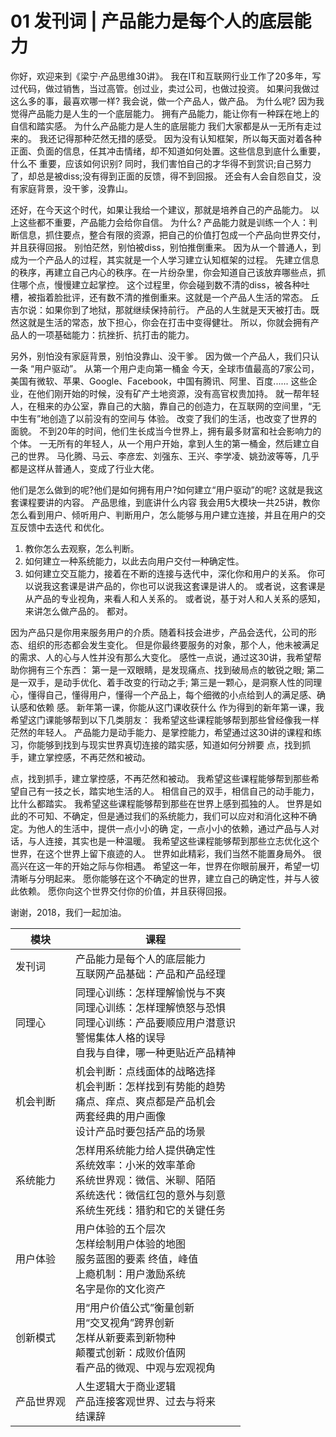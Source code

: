# 01 发刊词 | 产品能力是每个人的底层能力

你好，欢迎来到《梁宁·产品思维30讲》。 我在IT和互联网行业工作了20多年，写过代码，做过销售，当过高管。创过业，卖过公司，也做过投资。 如果问我做过这么多的事，最喜欢哪一样? 我会说，做一个产品人，做产品。
为什么呢? 因为我觉得产品能力是人生的一个底层能力。 拥有产品能力，能让你有一种踩在地上的自信和踏实感。
为什么产品能力是人生的底层能力
我们大家都是从一无所有走过来的。 我还记得那种茫然无措的感受。
因为没有认知框架，所以每天面对着各种正面、负面的信息，任其冲击情绪，却不知道如何处置。这些信息到底什么重要，什么不 重要，应该如何识别?
同时，我们害怕自己的才华得不到赏识;自己努力了，却总是被diss;没有得到正面的反馈，得不到回报。 还会有人会自怨自艾，没有家庭背景，没干爹，没靠山。

 还好，在今天这个时代，如果让我给一个建议，那就是培养自己的产品能力。
以上这些都不重要，产品能力会给你自信。
为什么? 产品能力就是训练一个人：判断信息，抓住要点，整合有限的资源，把自己的价值打包成一个产品向世界交付，并且获得回报。 别怕茫然，别怕被diss，别怕推倒重来。 因为从一个普通人，到成为一个产品人的过程，其实就是一个人学习建立认知框架的过程。 先建立信息的秩序，再建立自己内心的秩序。在一片纷杂里，你会知道自己该放弃哪些点，抓住哪个点，慢慢建立起掌控。 这个过程里，你会碰到数不清的diss，被各种吐槽，被指着脸批评，还有数不清的推倒重来。这就是一个产品人生活的常态。 丘吉尔说：如果你到了地狱，那就继续保持前行。 产品的人生就是天天被打击。既然这就是生活的常态，放下担心，你会在打击中变得健壮。 所以，你就会拥有产品人的一项基础能力：抗挫折、抗打击的能力。

 另外，别怕没有家庭背景，别怕没靠山、没干爹。 因为做一个产品人，我们只认一条 “用户驱动”。
从第一个用户走向第一桶金
今天，全球市值最高的7家公司，美国有微软、苹果、Google、Facebook，中国有腾讯、阿里、百度...... 这些企业，在他们刚开始的时候，没有矿产土地资源，没有高官权贵加持。
就一帮年轻人，在租来的办公室，靠自己的大脑，靠自己的创造力，在互联网的空间里，“无中生有”地创造了以前没有的空间与 体验。
改变了我们的生活，也改变了世界的面貌。 不到20年的时间，他们生长成当今世界上，拥有最多财富和社会影响力的个体。 一无所有的年轻人，从一个用户开始，拿到人生的第一桶金，然后建立自己的世界。 马化腾、马云、李彦宏、刘强东、王兴、李学凌、姚劲波等等，几乎都是这样从普通人，变成了行业大佬。

 他们是怎么做到的呢?他们是如何拥有用户?如何建立“用户驱动”的呢? 这就是我这套课程要讲的内容。
产品思维，到底讲什么内容
我会用5大模块一共25讲，教你怎么看到用户、倾听用户、判断用户，怎么能够与用户建立连接，并且在用户的交互反馈中去迭代 和优化。
1. 教你怎么去观察，怎么判断。
2. 如何建立一种系统能力，以此去向用户交付一种确定性。
3. 如何建立交互能力，接着在不断的连接与迭代中，深化你和用户的关系。
你可以说我这套课是讲产品的，你也可以说我这套课是讲人的。 或者说，这套课是从产品的专业视角，来看人和人关系的。 或者说，基于对人和人关系的感知，来讲怎么做产品的。
都对。

 因为产品只是你用来服务用户的介质。随着科技会进步，产品会迭代，公司的形态、组织的形态都会发生变化。 但是你最终要服务的对象，那个人，他未被满足的需求、人的心与人性并没有那么大变化。
感性一点说，通过这30讲，我希望帮助你拥有三个东西：
第一是一双眼睛，是发现痛点、找到破局点的敏锐之眼;
第二是一双手，是动手优化、着手改变的行动之手;
第三是一颗心，是洞察人性的同理心，懂得自己，懂得用户，懂得一个产品上，每个细微的小点给到人的满足感、确认感和依赖 感。
新年第一课，你能从这门课收获什么
作为得到的新年第一课，我希望这门课能够帮到以下几类朋友： 我希望这些课程能够帮到那些曾经像我一样茫然的年轻人。
产品能力是动手能力、是掌控能力，希望通过这30讲的课程和练习，你能够到找到与现实世界真切连接的踏实感，知道如何分辨要 点，找到抓手，建立掌控感，不再茫然和被动。

点，找到抓手，建立掌控感，不再茫然和被动。
 我希望这些课程能够帮到那些希望自己有一技之长，踏实地生活的人。
相信自己的双手，相信自己的动手能力，比什么都踏实。 我希望这些课程能够帮到那些在世界上感到孤独的人。
世界是如此的不可知、不确定，但是通过我们的系统能力，我们可以应对和消化这种不确定。为他人的生活中，提供一点小小的确 定，一点小小的依赖，通过产品与人对话，与人连接，其实也是一种温暖。
我希望这些课程能够帮到那些立志优化这个世界，在这个世界上留下痕迹的人。
世界如此精彩，我们当然不能置身局外。
很高兴在这一年的开始之际与你相遇。 希望这一年，世界在你眼前展开，希望一切清晰与分明起来。 愿你能够在这个不确定的世界，建立自己的确定性，并与人彼此依赖。 愿你向这个世界交付你的价值，并且获得回报。

 谢谢，2018，我们一起加油。

| 模块       | 课程                                                         |
| ---------- | ------------------------------------------------------------ |
| 发刊词     | 产品能力是每个人的底层能力<br/>互联网产品基础：产品和产品经理 |
| 同理心     | 同理心训练：怎样理解愉悦与不爽<br/>同理心训练：怎样理解愤怒与恐惧<br/>同理心训练：产品要顺应用户潜意识<br/>警惕集体人格的误导<br/>自我与自律，哪一种更贴近产品精神 |
| 机会判断   | 机会判断：点线面体的战略选择<br/>机会判断：怎样找到有势能的趋势<br/>痛点、痒点、爽点都是产品机会<br/>两套经典的用户画像<br/>设计产品时要包括产品的场景 |
| 系统能力   | 怎样用系统能力给人提供确定性<br/>系统效率：小米的效率革命<br/>系统世界观：微信、米聊、陌陌<br/>系统迭代：微信红包的意外与刻意<br/>系统生死线：猎豹和它的关键任务 |
| 用户体验   | 用户体验的五个层次<br/>怎样绘制用户体验的地图<br/>服务蓝图的要素 终值，峰值<br/>上瘾机制：用户激励系统<br/>名字是你的文化资产 |
| 创新模式   | 用“用户价值公式”衡量创新<br/>用“交叉视角”跨界创新<br/>怎样从新要素到新物种<br/>颠覆式创新：成败价值网<br/>看产品的微观、中观与宏观视角 |
| 产品世界观 | 人生逻辑大于商业逻辑<br/>产品连接客观世界、过去与将来<br/>结课辞 |

